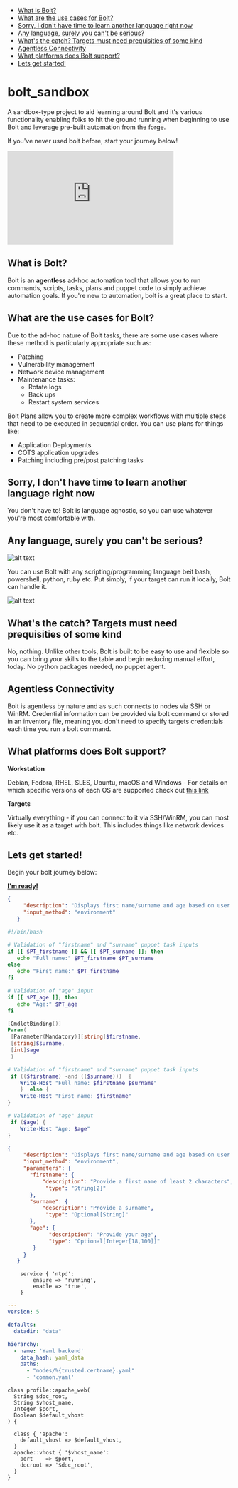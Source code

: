 
   - [What is Bolt?](#what-is-bolt)
   - [What are the use cases for Bolt?](#what-are-the-use-cases-for-bolt)
   - [Sorry, I don't have time to learn another language right now](#sorry-i-dont-have-time-to-learn-another-language-right-now)
   - [Any language, surely you can't be serious?](#any-language-surely-you-cant-be-serious)
   - [What's the catch? Targets must need prequisities of some kind](#whats-the-catch-targets-must-need-prequisities-of-some-kind)
   - [Agentless Connectivity](#agentless-connectivity)
   - [What platforms does Bolt support?](#what-platforms-does-bolt-support)
   - [Lets get started!](#lets-get-started)


# bolt_sandbox

A sandbox-type project to aid learning around Bolt and it's various functionality enabling folks to hit the ground running when beginning to use Bolt and leverage pre-built automation from the forge. 

If you've never used bolt before, start your journey below!

<iframe width="374" height="210"
src="https://www.youtube.com/embed/MUQfKFzIOeU" 
frameborder="0" 
allow="accelerometer; autoplay; encrypted-media; gyroscope; picture-in-picture" 
allowfullscreen></iframe>


## What is Bolt?

Bolt is an **agentless** ad-hoc automation tool that allows you to run commands, scripts, tasks, plans and puppet code to simply achieve automation goals. If you're new to automation, bolt is a great place to start. 

## What are the use cases for Bolt?

Due to the ad-hoc nature of Bolt tasks, there are some use cases where these method is particularly appropriate such as:

- Patching
- Vulnerability management
- Network device management
- Maintenance tasks:
    - Rotate logs
    - Back ups
    - Restart system services

Bolt Plans allow you to create more complex workflows with multiple steps that need to be executed in sequential order. You can use plans for things like:

- Application Deployments
- COTS application upgrades
- Patching including pre/post patching tasks

## Sorry, I don't have time to learn another language right now

You don't have to! Bolt is language agnostic, so you can use whatever you're most comfortable with.

## Any language, surely you can't be serious?

![alt text](https://raw.githubusercontent.com/kinners00/files/main/DahUIvIU0AA_EbJ.jpeg)

 You can use Bolt with any scripting/programming language beit bash, powershell, python, ruby etc. Put simply, if your target can run it locally, Bolt can handle it.

![alt text](https://miro.medium.com/max/1474/0*lmMW87wdhzte-zAn.png)

 ## What's the catch? Targets must need prequisities of some kind

 No, nothing. Unlike other tools, Bolt is built to be easy to use and flexible so you can bring your skills to the table and begin reducing manual effort, today. No python packages needed, no puppet agent.

## Agentless Connectivity

Bolt is agentless by nature and as such connects to nodes via SSH or WinRM. Credential information can be provided via bolt command or stored in an inventory file, meaning you don't need to specify targets credentials each time you run a bolt command. 

## What platforms does Bolt support?

**Workstation**

Debian, Fedora, RHEL, SLES, Ubuntu, macOS and Windows - For details on which specific versions of each OS are supported check out [this link](https://puppet.com/docs/bolt/latest/bolt_installing.html)

**Targets**

Virtually everything - if you can connect to it via SSH/WinRM, you can most likely use it as a target with bolt. This includes things like network devices etc.

## Lets get started!

Begin your bolt journey below:

[**I'm ready!**](https://github.com/kinners00/bolt_sandbox/blob/master/docs/1_intro_to_bolt.md)


```json
{
     "description": "Displays first name/surname and age based on user input",
     "input_method": "environment"
   }

```

```bash
#!/bin/bash

# Validation of "firstname" and "surname" puppet task inputs
if [[ $PT_firstname ]] && [[ $PT_surname ]]; then
   echo "Full name:" $PT_firstname $PT_surname
else 
   echo "First name:" $PT_firstname
fi

# Validation of "age" input
if [[ $PT_age ]]; then
   echo "Age:" $PT_age
fi

```

```powershell
[CmdletBinding()]
Param(
 [Parameter(Mandatory)][string]$firstname,
 [string]$surname,
 [int]$age
 )

# Validation of "firstname" and "surname" puppet task inputs 
 if (($firstname) -and (($surname)))  {
    Write-Host "Full name: $firstname $surname"
    }  else {
    Write-Host "First name: $firstname"
}

# Validation of "age" input
 if ($age) {
    Write-Host "Age: $age"
}

```

```json
{
     "description": "Displays first name/surname and age based on user input",
     "input_method": "environment",
     "parameters": {
       "firstname": {
           "description": "Provide a first name of least 2 characters",
            "type": "String[2]"
       },
       "surname": {
           "description": "Provide a surname",
            "type": "Optional[String]"
       },
       "age": {
             "description": "Provide your age",
             "type": "Optional[Integer[18,100]]"
        }
     }
   }

```


```puppet
    service { 'ntpd':
	    ensure => 'running',
        enable => 'true',
    }

```

```yaml
---
version: 5

defaults:
  datadir: "data"

hierarchy:
  - name: 'Yaml backend'
    data_hash: yaml_data
    paths:
      - "nodes/%{trusted.certname}.yaml"
      - 'common.yaml'

```

```puppet
class profile::apache_web(
  String $doc_root,
  String $vhost_name,
  Integer $port,
  Boolean $default_vhost
) {

  class { 'apache':
    default_vhost => $default_vhost,
  }
  apache::vhost { '$vhost_name':
    port    => $port,
    docroot => '$doc_root',
  }
}
```



